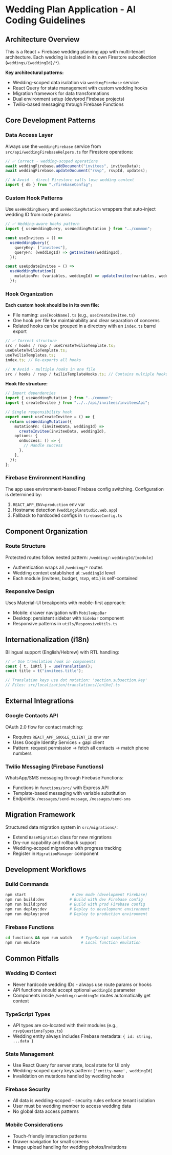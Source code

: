 # Wedding Plan Application - AI Coding Guidelines

## Architecture Overview

This is a React + Firebase wedding planning app with multi-tenant architecture. Each wedding is isolated in its own Firestore subcollection (`weddings/{weddingId}/*`).

**Key architectural patterns:**

- Wedding-scoped data isolation via `weddingFirebase` service
- React Query for state management with custom wedding hooks
- Migration framework for data transformations
- Dual environment setup (dev/prod Firebase projects)
- Twilio-based messaging through Firebase Functions

## Core Development Patterns

### Data Access Layer

Always use the `weddingFirebase` service from `src/api/weddingFirebaseHelpers.ts` for Firestore operations:

```typescript
// ✅ Correct - wedding-scoped operations
await weddingFirebase.addDocument("invitees", inviteeData);
await weddingFirebase.updateDocument("rsvp", rsvpId, updates);

// ❌ Avoid - direct Firestore calls lose wedding context
import { db } from "./firebaseConfig";
```

### Custom Hook Patterns

Use `useWeddingQuery` and `useWeddingMutation` wrappers that auto-inject wedding ID from route params:

```typescript
// ✅ Wedding-aware hooks pattern
import { useWeddingQuery, useWeddingMutation } from "../common";

const useInvitees = () =>
  useWeddingQuery({
    queryKey: ["invitees"],
    queryFn: (weddingId) => getInvitees(weddingId),
  });

const useUpdateInvitee = () =>
  useWeddingMutation({
    mutationFn: (variables, weddingId) => updateInvitee(variables, weddingId),
  });
```

### Hook Organization

**Each custom hook should be in its own file:**

- File naming: `use[HookName].ts` (e.g., `useCreateInvitee.ts`)
- One hook per file for maintainability and clear separation of concerns
- Related hooks can be grouped in a directory with an `index.ts` barrel export

```typescript
// ✅ Correct structure
src / hooks / rsvp / useCreateTwilioTemplate.ts;
useDeleteTwilioTemplate.ts;
useTwilioTemplates.ts;
index.ts; // Re-exports all hooks

// ❌ Avoid - multiple hooks in one file
src / hooks / rsvp / twilioTemplateHooks.ts; // Contains multiple hooks
```

**Hook file structure:**

```typescript
// Import dependencies
import { useWeddingMutation } from "../common";
import { createInvitee } from "../../api/invitees/inviteesApi";

// Single responsibility hook
export const useCreateInvitee = () => {
  return useWeddingMutation({
    mutationFn: (inviteeData, weddingId) =>
      createInvitee(inviteeData, weddingId),
    options: {
      onSuccess: () => {
        // Handle success
      },
    },
  });
};
```

### Firebase Environment Handling

The app uses environment-based Firebase config switching. Configuration is determined by:

1. `REACT_APP_ENV=production` env var
2. Hostname detection (`weddingplanstudio.web.app`)
3. Fallback to hardcoded configs in `firebaseConfig.ts`

## Component Organization

### Route Structure

Protected routes follow nested pattern: `/wedding/:weddingId/[module]`

- Authentication wraps all `/wedding/*` routes
- Wedding context established at `:weddingId` level
- Each module (invitees, budget, rsvp, etc.) is self-contained

### Responsive Design

Uses Material-UI breakpoints with mobile-first approach:

- Mobile: drawer navigation with `MobileAppBar`
- Desktop: persistent sidebar with `Sidebar` component
- Responsive patterns in `utils/ResponsiveUtils.ts`

## Internationalization (i18n)

Bilingual support (English/Hebrew) with RTL handling:

```typescript
// ✅ Use translation hook in components
const { t, isRtl } = useTranslation();
const title = t("invitees.title");

// Translation keys use dot notation: 'section.subsection.key'
// Files: src/localization/translations/[en|he].ts
```

## External Integrations

### Google Contacts API

OAuth 2.0 flow for contact matching:

- Requires `REACT_APP_GOOGLE_CLIENT_ID` env var
- Uses Google Identity Services + gapi client
- Pattern: request permission → fetch all contacts → match phone numbers

### Twilio Messaging (Firebase Functions)

WhatsApp/SMS messaging through Firebase Functions:

- Functions in `functions/src/` with Express API
- Template-based messaging with variable substitution
- Endpoints: `/messages/send-message`, `/messages/send-sms`

## Migration Framework

Structured data migration system in `src/migrations/`:

- Extend `BaseMigration` class for new migrations
- Dry-run capability and rollback support
- Wedding-scoped migrations with progress tracking
- Register in `MigrationManager` component

## Development Workflows

### Build Commands

```bash
npm start                    # Dev mode (development Firebase)
npm run build:dev           # Build with dev Firebase config
npm run build:prod          # Build with prod Firebase config
npm run deploy:dev          # Deploy to development environment
npm run deploy:prod         # Deploy to production environment
```

### Firebase Functions

```bash
cd functions && npm run watch    # TypeScript compilation
npm run emulate                  # Local function emulation
```

## Common Pitfalls

### Wedding ID Context

- Never hardcode wedding IDs - always use route params or hooks
- API functions should accept optional `weddingId` parameter
- Components inside `/wedding/:weddingId` routes automatically get context

### TypeScript Types

- API types are co-located with their modules (e.g., `rsvpQuestionsTypes.ts`)
- Wedding entity always includes Firebase metadata: `{ id: string, ...data }`

### State Management

- Use React Query for server state, local state for UI only
- Wedding-scoped query keys pattern: `['entity-name', weddingId]`
- Invalidation on mutations handled by wedding hooks

### Firebase Security

- All data is wedding-scoped - security rules enforce tenant isolation
- User must be wedding member to access wedding data
- No global data access patterns

### Mobile Considerations

- Touch-friendly interaction patterns
- Drawer navigation for small screens
- Image upload handling for wedding photos/invitations

